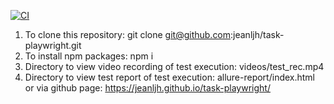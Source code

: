 [![CI](https://github.com/jeanljh/task/actions/workflows/main.yml/badge.svg)](https://github.com/jeanljh/task/actions/workflows/main.yml)

1. To clone this repository: git clone git@github.com:jeanljh/task-playwright.git
2. To install npm packages: npm i
3. Directory to view video recording of test execution: videos/test_rec.mp4
4. Directory to view test report of test execution: allure-report/index.html or via github page: https://jeanljh.github.io/task-playwright/
